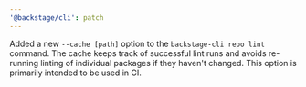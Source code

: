 ```yaml
---
'@backstage/cli': patch
---
```


Added a new `--cache [path]` option to the `backstage-cli repo lint` command. The cache keeps track of successful lint runs and avoids re-running linting of individual packages if they haven't changed. This option is primarily intended to be used in CI.
